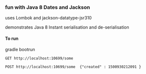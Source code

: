 ### fun with Java 8 Dates and Jackson

uses Lombok and jackson-datatype-jsr310

demonstrates Java 8 Instant serialisation and de-serialisation

#### To run

gradle bootrun

```GET http://localhost:10699/some```

```POST http://localhost:10699/some  {"created" : 1500930212091 } ```